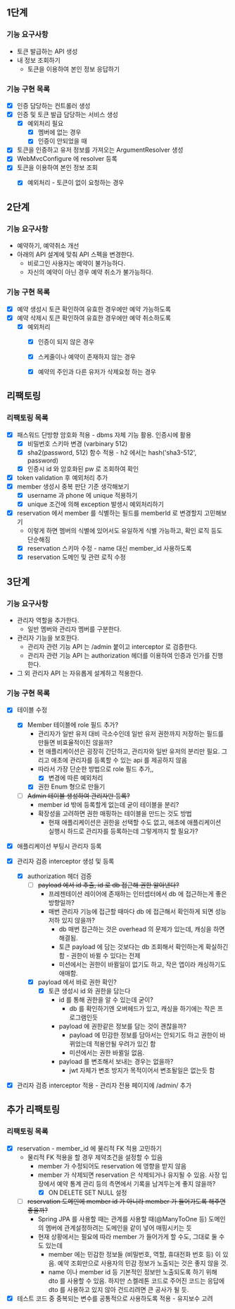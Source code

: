 ## 1단계

### 기능 요구사항
- 토큰 발급하는 API 생성
- 내 정보 조회하기
  - 토큰을 이용하여 본인 정보 응답하기

### 기능 구현 목록
- [x] 인증 담당하는 컨트롤러 생성
- [x] 인증 및 토큰 발급 담당하는 서비스 생성
  - [x] 예외처리 필요
    - [x] 멤버에 없는 경우
    - [x] 인증이 안되었을 때
- [x] 토큰을 인증하고 유저 정보를 가져오는 ArgumentResolver 생성
- [x] WebMvcConfigure 에 resolver 등록
- [x] 토큰을 이용하여 본인 정보 조회
  - [x] 예외처리 - 토큰이 없이 요청하는 경우


## 2단계

### 기능 요구사항
- 예약하기, 예약취소 개선
- 아래의 API 설계에 맞춰 API 스펙을 변경한다.
  - 비로그인 사용자는 예약이 불가능하다.
  - 자신의 예약이 아닌 경우 예약 취소가 불가능하다.

### 기능 구현 목록
- [x] 예약 생성시 토큰 확인하여 유효한 경우에만 예약 가능하도록
- [x] 예약 삭제시 토큰 확인하여 유효한 경우에만 예약 취소하도록
  - [x] 예외처리
    - [x] 인증이 되지 않은 경우
    - [x] 스케줄이나 예약이 존재하지 않는 경우
    - [x] 예약의 주인과 다른 유저가 삭제요청 하는 경우


## 리팩토링

### 리팩토링 목록
- [x] 패스워드 단방향 암호화 적용 - dbms 자체 기능 활용. 인증시에 활용
  - [x] 비밀번호 스키마 변경 (varbinary 512)
  - [x] sha2(password, 512) 함수 적용 - h2 에서는 hash('sha3-512', password)
  - [x] 인증시 id 와 암호화된 pw 로 조회하여 확인
- [x] token validation 후 예외처리 추가
- [x] member 생성시 중복 판단 기준 생각해보기
  - [x] username 과 phone 에 unique 적용하기
  - [x] unique 조건에 의해 exception 발생시 예외처리하기
- [x] reservation 에서 member 를 식별하는 필드를 memberId 로 변경할지 고민해보기
  - 이렇게 하면 멤버의 식별에 있어서도 유일하게 식별 가능하고, 확인 로직 등도 단순해짐
  - [x] reservation 스키마 수정 - name 대신 member_id 사용하도록
  - [x] reservation 도메인 및 관련 로직 수정

## 3단계

### 기능 요구사항
- 관리자 역할을 추가한다.
  - 일반 멤버와 관리자 멤버를 구분한다.
- 관리자 기능을 보호한다.
  - 관리자 관련 기능 API 는 /admin 붙이고 interceptor 로 검증한다.
  - 관리자 관련 기능 API 는 authorization 헤더를 이용하여 인증과 인가를 진행한다.
- 그 외 관리자 API 는 자유롭게 설계하고 적용한다.

### 기능 구현 목록
- [x] 테이블 수정
  - [x] Member 테이블에 role 필드 추가?
    - 관리자가 일반 유저 대비 극소수인데 일반 유저 권한까지 저장하는 필드를 만들면 비효율적이진 않을까?
    - 현 애플리케이션은 굉장히 간단하고, 관리자와 일반 유저의 분리만 필요. 그리고 애초에 관리자를 등록할 수 있는 api 를 제공하지 않음
    - 따라서 가장 단순한 방법으로 role 필드 추가,,
      - [x] 변경에 따른 예외처리
    - [x] 권한 Enum 형으로 만들기
  - [ ] ~~Admin 테이블 생성하여 관리자만 등록?~~
    - member id 밖에 등록할게 없는데 굳이 테이블을 분리?
    - 확장성을 고려하면 권한 매핑하는 테이블을 만드는 것도 방법
      - 현재 애플리케이션은 권한을 선택할 수도 없고, 애초에 애플리케이션 실행시 하드로 관리자를 등록하는데 그렇게까지 할 필요가?
- [x] 애플리케이션 부팅시 관리자 등록
- [x] 관리자 검증 interceptor 생성 및 등록
  - [x] authorization 헤더 검증
    - [ ] ~~payload 에서 id 추출, id 로 db 접근해 권한 알아낸다?~~
      - 프레젠테이션 레이어에 존재하는 인터셉터에서 db 에 접근하는게 좋은 방향일까?
      - 매번 관리자 기능에 접근할 때마다 db 에 접근해서 확인하게 되면 성능저하 있지 않을까?
        - db 매번 접근하는 것은 overhead 의 문제가 있는데, 캐싱을 하면 해결됨.
        - 토큰 payload 에 담는 것보다는 db 조회해서 확인하는게 확실하긴 함 - 권한이 바뀔 수 있다는 전제
        - 미션에서는 권한이 바뀔일이 없기도 하고, 작은 앱이라 캐싱하기도 애매함.
    - [x] payload 에서 바로 권한 확인?
      - [x] 토큰 생성시 id 와 권한을 담는다
        - id 를 통해 권한을 알 수 있는데 굳이?
          - db 를 확인하기엔 오버헤드가 있고, 캐싱을 하기에는 작은 프로그램인듯
        - payload 에 권한같은 정보를 담는 것이 괜찮을까?
          - payload 에 민감한 정보를 담아서는 안되기도 하고 권한이 바뀌었는데 적용안될 우려가 있긴 함
          - 미션에서는 권한 바뀔일 없음. 
        - payload 를 변조해서 보내는 경우는 없을까?
          - jwt 자체가 변조 방지가 목적이어서 변조될일은 없는듯 함
- [x] 관리자 검증 interceptor 적용 - 관리자 전용 페이지에 /admin/ 추가


## 추가 리팩토링

### 리팩토링 목록
- [x] reservation - member_id 에 물리적 FK 적용 고민하기
  - 물리적 FK 적용을 할 경우 제약조건을 설정할 수 있음
    - member 가 수정되어도 reservation 에 영향을 받지 않음
    - member 가 삭제되면 reservation 은 삭제되거나 유지될 수 있음. 사장 입장에서 예약 통계 관리 등의 측면에서 기록을 남겨두는게 좋지 않을까?
      - [x] ON DELETE SET NULL 설정
  - [ ] ~~reservation 도메인에 member id 가 아니라 member 가 들어가도록 해주면 좋을까?~~
    - Spring JPA 를 사용할 때는 관계를 사용할 때(@ManyToOne 등) 도메인의 멤버에 관계설정하려는 도메인을 같이 넣어 매핑시키는 듯
    - 현재 상황에서는 필요에 따라 member 가 들어가게 할 수도, 그대로 둘 수도 있는데
      - member 에는 민감한 정보들 (비밀번호, 역할, 휴대전화 번호 등) 이 있음. 예약 조회만으로 사용자의 민감 정보가 노출되는 것은 좋지 않을 것.
      - name 이나 member id 등 기본적인 정보만 노출되도록 하기 위해 dto 를 사용할 수 있음. 하지만 스켈레톤 코드로 주어진 코드는 응답에 dto 를 사용하고 있지 않아 건드리려면 큰 공사가 될 듯.
- [x] 테스트 코드 중 중복되는 변수를 공통적으로 사용하도록 적용 - 유지보수 고려